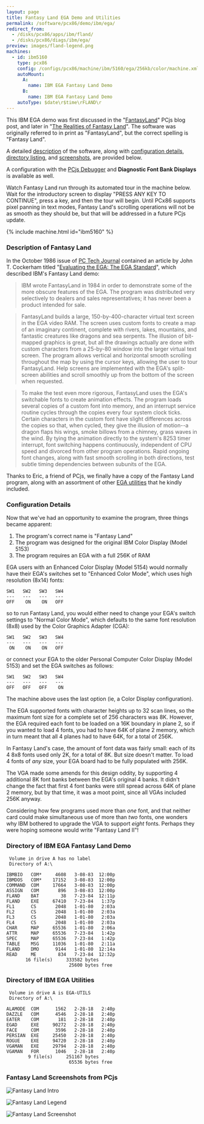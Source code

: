 ```yaml
---
layout: page
title: Fantasy Land EGA Demo and Utilities
permalink: /software/pcx86/demo/ibm/ega/
redirect_from:
  - /disks/pcx86/apps/ibm/fland/
  - /disks/pcx86/diags/ibm/ega/
preview: images/fland-legend.png
machines:
  - id: ibm5160
    type: pcx86
    config: /configs/pcx86/machine/ibm/5160/ega/256kb/color/machine.xml
    autoMount:
      A:
        name: IBM EGA Fantasy Land Demo
      B:
        name: IBM EGA Fantasy Land Demo
    autoType: $date\r$time\rFLAND\r
---
```


This IBM EGA demo was first discussed in the "[FantasyLand](/blog/2017/07/03/)" PCjs blog post, and later in 
"[The Realities of Fantasy Land](/blog/2018/04/23/)".  The software was originally referred to in print as
"FantasyLand", but the correct spelling is "Fantasy Land".

A detailed [description](#description-of-fantasy-land) of the software, along with
[configuration details](#configuration-details), [directory listing](#directory-of-ibm-ega-fantasy-land-demo),
and [screenshots](#fantasy-land-screenshots-from-pcjs), are provided below.

A configuration with the [PCjs Debugger](debugger/) and **Diagnostic Font Bank Displays** is available as well.

Watch Fantasy Land run through its automated tour in the machine below.  Wait for the introductory screen to
display "PRESS ANY KEY TO CONTINUE", press a key, and then the tour will begin.
Until PCx86 supports pixel panning in text modes, Fantasy Land's scrolling operations will not be as smooth as they
should be, but that will be addressed in a future PCjs update.

{% include machine.html id="ibm5160" %}

### Description of Fantasy Land

In the October 1986 issue of
[PC Tech Journal](/documents/magazines/pctj/) contained an article by John T. Cockerham titled
"[Evaluating the EGA: The EGA Standard](/documents/magazines/pctj/#pctj-1986-10)", which described IBM's Fantasy Land demo:

> IBM wrote FantasyLand in 1984 in order to demonstrate some of the more obscure features of the EGA.
The program was distributed very selectively to dealers and sales representatives; it has never been a product
intended for sale.

> FantasyLand builds a large, 150-by-400-character virtual text screen in the EGA video RAM. The screen uses custom
fonts to create a map of an imaginary continent, complete with rivers, lakes, mountains, and fantastic creatures
like dragons and sea serpents. The illusion of bit-mapped graphics is great, but all the drawings actually are done
with custom characters from a 25-by-80 window into the larger virtual text screen. The program allows vertical and
horizontal smooth scrolling throughout the map by using the cursor keys, allowing the user to tour FantasyLand. Help
screens are implemented with the EGA's split-screen abilities and scroll smoothly up from the bottom of the screen when
requested.

> To make the test even more rigorous, FantasyLand uses the EGA's switchable fonts to create animation effects.
The program loads several copies of a custom font into memory, and an interrupt service routine cycles through the
copies every four system clock ticks. Certain characters in the custom font have slight differences across the copies
so that, when cycled, they give the illusion of motion--a dragon flaps his wings, smoke billows from a chimney, grass
waves in the wind. By tying the animation directly to the system's 8253 timer interrupt, font switching happens
continuously, independent of CPU speed and divorced from other program operations. Rapid ongoing font changes, along
with fast smooth scrolling in both directions, test subtle timing dependencies between subunits of the EGA.

Thanks to Eric, a friend of PCjs, we finally have a copy of the Fantasy Land program, along with an assortment of other
[EGA utilities](#directory-of-ibm-ega-utilities) that he kindly included.

### Configuration Details

Now that we've had an opportunity to examine the program, three things became apparent:

1. The program's correct name is "Fantasy Land"
2. The program was designed for the original IBM Color Display (Model 5153)
3. The program requires an EGA with a full 256K of RAM



EGA users with an Enhanced Color Display (Model 5154) would normally have their EGA's switches set to "Enhanced Color
Mode", which uses high resolution (8x14) fonts:

    SW1   SW2   SW3   SW4
    ---   ---   ---   ---
    OFF    ON    ON   OFF

so to run Fantasy Land, you would either need to change your EGA's switch settings to "Normal Color Mode", which defaults
to the same font resolution (8x8) used by the Color Graphics Adapter (CGA):

    SW1   SW2   SW3   SW4
    ---   ---   ---   ---
     ON    ON    ON   OFF

or connect your EGA to the older Personal Computer Color Display (Model 5153) and set the EGA switches as follows:

    SW1   SW2   SW3   SW4
    ---   ---   ---   ---
    OFF   OFF   OFF    ON

The machine above uses the last option (ie, a Color Display configuration).

The EGA supported fonts with character heights up to 32 scan lines, so the maximum font size for a complete set of
256 characters was 8K.  However, the EGA required each font to be loaded on a 16K boundary in plane 2, so if
you wanted to load 4 fonts, you had to have 64K of plane 2 memory, which in turn meant that all 4 planes had
to have 64K, for a total of 256K.

In Fantasy Land's case, the amount of font data was fairly small: each of its 4 8x8 fonts used only 2K, for a
total of 8K.  But size doesn't matter.  To load 4 fonts of *any* size, your EGA board had to be fully populated with
256K.

The VGA made some amends for this design oddity, by supporting 4 additional 8K font banks between the EGA's original
4 banks.  It didn't change the fact that first 4 font banks were still spread across 64K of plane 2 memory, but by
that time, it was a moot point, since all VGAs included 256K anyway.

Considering how few programs used more than *one* font, and that neither card could make simultaneous use of more than
*two* fonts, one wonders why IBM bothered to upgrade the VGA to support *eight* fonts.  Perhaps they were hoping someone
would write "Fantasy Land II"!

### Directory of IBM EGA Fantasy Land Demo

     Volume in drive A has no label
     Directory of A:\

    IBMBIO   COM*     4608   3-08-83  12:00p
    IBMDOS   COM*    17152   3-08-83  12:00p
    COMMAND  COM     17664   3-08-83  12:00p
    ASSIGN   COM       896   3-08-83  12:00p
    FLAND    BAT        38   7-23-84  12:11p
    FLAND    EXE     67410   7-23-84   1:37p
    FL1      CS       2048   1-01-80   2:03a
    FL2      CS       2048   1-01-80   2:03a
    FL3      CS       2048   1-01-80   2:03a
    FL4      CS       2048   1-01-80   2:03a
    CHAR     MAP     65536   1-01-80   2:06a
    ATTR     MAP     65536   7-23-84   1:42p
    SPEC     MAP     65536   7-23-84   1:42p
    TABLE    MSG     11036   1-01-80   2:11a
    FLAND    DMO      9144   1-01-80  12:14a
    READ     ME        834   7-23-84  12:32p
           16 file(s)     333582 bytes
                           25600 bytes free

### Directory of IBM EGA Utilities

     Volume in drive A is EGA-UTILS
     Directory of A:\

    ALAMODE  COM      1562   2-28-18   2:40p
    DAZZLE   COM      4546   2-28-18   2:40p
    EATER    COM       181   2-28-18   2:40p
    EGAD     EXE     90272   2-28-18   2:40p
    FACE     COM      3596   2-28-18   2:40p
    PERSIAN  EXE     25450   2-28-18   2:40p
    ROGUE    EXE     94720   2-28-18   2:40p
    VGAMAN   EXE     29794   2-28-18   2:40p
    VGAMAN   FOR      1046   2-28-18   2:40p
            9 file(s)     251167 bytes
                           65536 bytes free

### Fantasy Land Screenshots from PCjs

![Fantasy Land Intro](images/fland-intro.png)

![Fantasy Land Legend](images/fland-legend.png)

![Fantasy Land Screenshot](images/screenshot.png)
